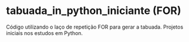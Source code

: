 # tabuada_in_python_iniciante (FOR)
Código utilizando o laço de repetição FOR para gerar a tabuada. Projetos iniciais nos estudos em Python.

